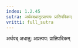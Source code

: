 ```yaml
---
index: 1.2.45
sutra: अर्थवदधातुरप्रत्ययः प्रातिपदिकम्
vritti: full_sutra
---
```


अर्थवद्  अधातु: अप्रत्यय: प्रातिपदिकम् 